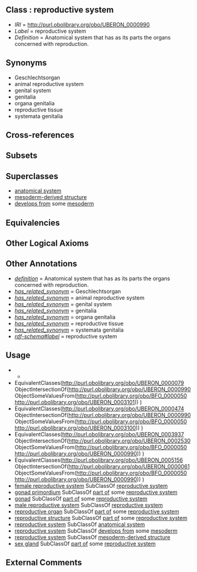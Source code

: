 
## Class : reproductive system

 * *IRI* = http://purl.obolibrary.org/obo/UBERON_0000990
 * *Label* = reproductive system
 * *Definition* = Anatomical system that has as its parts the organs concerned with reproduction.

## Synonyms

 * Geschlechtsorgan
 * animal reproductive system
 * genital system
 * genitalia
 * organa genitalia
 * reproductive tissue
 * systemata genitalia

## Cross-references


## Subsets


## Superclasses

 * [anatomical system](../../UBERON/67/UBERON_0000467.md)
 * [mesoderm-derived structure](../../UBERON/20/UBERON_0004120.md)
 * [develops from](../../RO/02/RO_0002202.md) some [mesoderm](../../UBERON/26/UBERON_0000926.md)

## Equivalencies


## Other Logical Axioms


## Other Annotations

 * *[definition](../../IAO/15/IAO_0000115.md)* = Anatomical system that has as its parts the organs concerned with reproduction.
 * *[has_related_synonym](../../ym/oboInOwl#hasRelatedSynonym.md)* = Geschlechtsorgan
 * *[has_related_synonym](../../ym/oboInOwl#hasRelatedSynonym.md)* = animal reproductive system
 * *[has_related_synonym](../../ym/oboInOwl#hasRelatedSynonym.md)* = genital system
 * *[has_related_synonym](../../ym/oboInOwl#hasRelatedSynonym.md)* = genitalia
 * *[has_related_synonym](../../ym/oboInOwl#hasRelatedSynonym.md)* = organa genitalia
 * *[has_related_synonym](../../ym/oboInOwl#hasRelatedSynonym.md)* = reproductive tissue
 * *[has_related_synonym](../../ym/oboInOwl#hasRelatedSynonym.md)* = systemata genitalia
 * *[rdf-schema#label](../../el/rdf-schema#label.md)* = reproductive system

## Usage

 * -
 * EquivalentClasses(<http://purl.obolibrary.org/obo/UBERON_0000079> ObjectIntersectionOf(<http://purl.obolibrary.org/obo/UBERON_0000990> ObjectSomeValuesFrom(<http://purl.obolibrary.org/obo/BFO_0000050> <http://purl.obolibrary.org/obo/UBERON_0003101>)) )
 * EquivalentClasses(<http://purl.obolibrary.org/obo/UBERON_0000474> ObjectIntersectionOf(<http://purl.obolibrary.org/obo/UBERON_0000990> ObjectSomeValuesFrom(<http://purl.obolibrary.org/obo/BFO_0000050> <http://purl.obolibrary.org/obo/UBERON_0003100>)) )
 * EquivalentClasses(<http://purl.obolibrary.org/obo/UBERON_0003937> ObjectIntersectionOf(<http://purl.obolibrary.org/obo/UBERON_0002530> ObjectSomeValuesFrom(<http://purl.obolibrary.org/obo/BFO_0000050> <http://purl.obolibrary.org/obo/UBERON_0000990>)) )
 * EquivalentClasses(<http://purl.obolibrary.org/obo/UBERON_0005156> ObjectIntersectionOf(<http://purl.obolibrary.org/obo/UBERON_0000061> ObjectSomeValuesFrom(<http://purl.obolibrary.org/obo/BFO_0000050> <http://purl.obolibrary.org/obo/UBERON_0000990>)) )
 * [female reproductive system](../../UBERON/74/UBERON_0000474.md) SubClassOf [reproductive system](../../UBERON/90/UBERON_0000990.md)
 * [gonad primordium](../../UBERON/64/UBERON_0005564.md) SubClassOf [part of](../../BFO/50/BFO_0000050.md) some [reproductive system](../../UBERON/90/UBERON_0000990.md)
 * [gonad](../../UBERON/91/UBERON_0000991.md) SubClassOf [part of](../../BFO/50/BFO_0000050.md) some [reproductive system](../../UBERON/90/UBERON_0000990.md)
 * [male reproductive system](../../UBERON/79/UBERON_0000079.md) SubClassOf [reproductive system](../../UBERON/90/UBERON_0000990.md)
 * [reproductive organ](../../UBERON/33/UBERON_0003133.md) SubClassOf [part of](../../BFO/50/BFO_0000050.md) some [reproductive system](../../UBERON/90/UBERON_0000990.md)
 * [reproductive structure](../../UBERON/56/UBERON_0005156.md) SubClassOf [part of](../../BFO/50/BFO_0000050.md) some [reproductive system](../../UBERON/90/UBERON_0000990.md)
 * [reproductive system](../../UBERON/90/UBERON_0000990.md) SubClassOf [anatomical system](../../UBERON/67/UBERON_0000467.md)
 * [reproductive system](../../UBERON/90/UBERON_0000990.md) SubClassOf [develops from](../../RO/02/RO_0002202.md) some [mesoderm](../../UBERON/26/UBERON_0000926.md)
 * [reproductive system](../../UBERON/90/UBERON_0000990.md) SubClassOf [mesoderm-derived structure](../../UBERON/20/UBERON_0004120.md)
 * [sex gland](../../UBERON/37/UBERON_0003937.md) SubClassOf [part of](../../BFO/50/BFO_0000050.md) some [reproductive system](../../UBERON/90/UBERON_0000990.md)

## External Comments

